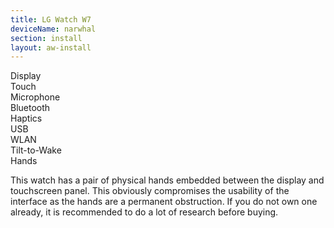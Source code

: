 ```yaml
---
title: LG Watch W7
deviceName: narwhal
section: install
layout: aw-install
---
```


<div class="support-row">
  <div class="support-col">Display<div class="support-col-good"></div></div>
  <div class="support-col">Touch<div class="support-col-good"></div></div>
  <div class="support-col">Microphone<div class="support-col-good"></div></div>
  <div class="support-col">Bluetooth<div class="support-col-good"></div></div>
  <div class="support-col">Haptics<div class="support-col-good"></div></div>
  <div class="support-col">USB<div class="support-col-good"></div></div>
  <div class="support-col">WLAN<div class="support-col-good"></div></div>
  <div class="support-col">Tilt-to-Wake<div class="support-col-good"></div></div>
  <div class="support-col">Hands<div class="support-col-bad"></div></div>
</div>

<div class="callout callout-warning">
    <p>This watch has a pair of physical hands embedded between the display and touchscreen panel. This obviously compromises the usability of the interface as the hands are a permanent obstruction. If you do not own one already, it is recommended to do a lot of research before buying.</p>
</div>
